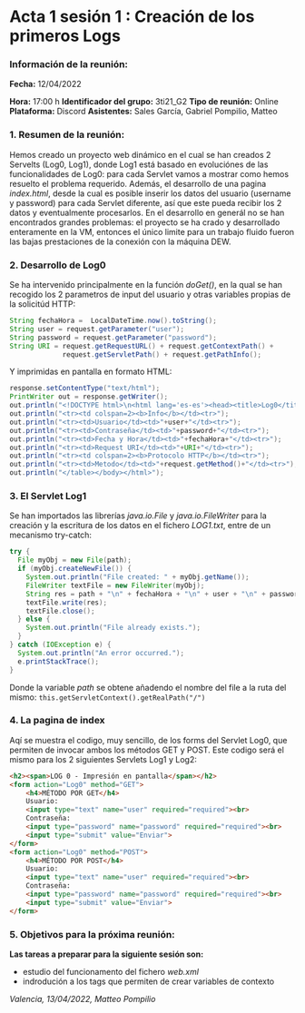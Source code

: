 # Acta 1 sesión 1 : Creación de los primeros Logs
### Información de la reunión:
**Fecha:**  12/04/2022

**Hora:**  17:00 h
**Identificador del grupo:** 3ti21_G2
**Tipo de reunión:** Online
**Plataforma:** Discord
**Asistentes:**
Sales García, Gabriel
Pompilio, Matteo
### 1. Resumen de la reunión:
Hemos creado un proyecto web dinámico en el cual se han creados 2 Servelts (Log0, Log1), donde Log1 está basado en evoluciónes de las funcionalidades de Log0: para cada Servlet vamos a mostrar como hemos resuelto el problema requerido.
Además, el desarrollo de una pagina *index.html*, desde la cual es posible inserir los datos del usuario (username y password) para cada Servlet diferente, así que este pueda recibir los 2 datos y eventualmente procesarlos.
En el desarrollo en generál no se han encontrados grandes problemas: el proyecto se ha crado y desarrollado enteramente en la VM, entonces el único limite para un trabajo fluido fueron las bajas prestaciones de la conexión con la máquina DEW.
### 2. Desarrollo de Log0
Se ha intervenido principalmente en la función *doGet()*, en la qual se han recogido los 2 parametros de input del usuario y otras variables propias de la solicitúd HTTP:
```java
String fechaHora =  LocalDateTime.now().toString();
String user = request.getParameter("user");
String password = request.getParameter("password");
String URI = request.getRequestURL() + request.getContextPath() + 
             request.getServletPath() + request.getPathInfo();
```
Y imprimidas en pantalla en formato HTML:
```java
response.setContentType("text/html");
PrintWriter out = response.getWriter();
out.println("<!DOCTYPE html>\n<html lang='es-es'><head><title>Log0</title></head><body><table>");
out.println("<tr><td colspan=2><b>Info</b></td><tr>");
out.println("<tr><td>Usuario</td><td>"+user+"</td><tr>");
out.println("<tr><td>Contraseña</td><td>"+password+"</td><tr>");
out.println("<tr><td>Fecha y Hora</td><td>"+fechaHora+"</td><tr>");
out.println("<tr><td>Request URI</td><td>"+URI+"</td><tr>");
out.println("<tr><td colspan=2><b>Protocolo HTTP</b></td><tr>");
out.println("<tr><td>Metodo</td><td>"+request.getMethod()+"</td><tr>");			
out.println("</table></body></html>");
```
### 3. El Servlet Log1
Se han importados las librerías *java.io.File* y *java.io.FileWriter* para la creación y la escritura de los datos en el fichero *LOG1.txt*, entre de un mecanismo try-catch:
```java
try {
  File myObj = new File(path);
  if (myObj.createNewFile()) {
    System.out.println("File created: " + myObj.getName());
    FileWriter textFile = new FileWriter(myObj);
    String res = path + "\n" + fechaHora + "\n" + user + "\n" + password + "\n" + URI;
    textFile.write(res);
    textFile.close();
  } else {
    System.out.println("File already exists.");
  }
} catch (IOException e) {
  System.out.println("An error occurred.");
  e.printStackTrace();
}
```
Donde la variable *path* se obtene añadendo el nombre del file a la ruta del mismo: ```this.getServletContext().getRealPath("/")```
### 4. La pagina de index
Aqí se muestra el codigo, muy sencillo, de los forms del Servlet Log0, que permiten de invocar ambos los métodos GET y POST.
Este codigo será el mismo para los 2 siguientes Servlets Log1 y Log2:
```html
<h2><span>LOG 0 - Impresión en pantalla</span></h2>
<form action="Log0" method="GET">
    <h4>MÉTODO POR GET</h4>
    Usuario: 
    <input type="text" name="user" required="required"><br>
    Contraseña: 
    <input type="password" name="password" required="required"><br>
    <input type="submit" value="Enviar">
</form>
<form action="Log0" method="POST">
    <h4>MÉTODO POR POST</h4>
    Usuario: 
    <input type="text" name="user" required="required"><br>
    Contraseña: 
    <input type="password" name="password" required="required"><br>
    <input type="submit" value="Enviar">
</form>
```
### 5. Objetivos para la próxima reunión:
**Las tareas a preparar para la siguiente sesión son:**
- estudio del funcionamento del fichero *web.xml*
- indrodución a los tags que permiten de crear variables de contexto

*Valencia, 13/04/2022, Matteo Pompilio*
